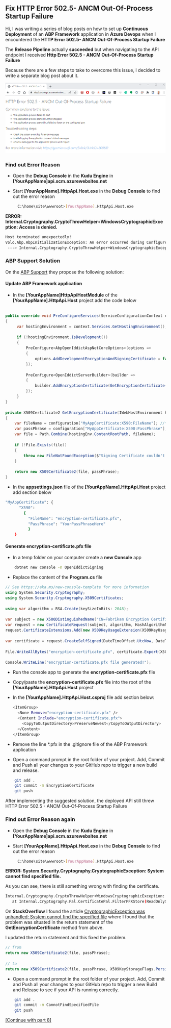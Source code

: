 ## Fix HTTP Error 502.5- ANCM Out-Of-Process Startup Failure

Hi, I was writing a series of blog posts on how to set up **Continuous Deployment** of an **ABP Framework** application in **Azure Devops** when I encountered the **HTTP Error 502.5- ANCM Out-Of-Process Startup Failure** 

The **Release Pipeline** actually **succeeded** but when navigating to the API endpoint I received **Http Error 502.5 - ANCM Out-Of-Process Startup Failure**

Because there are a few steps to take to overcome this issue, I decided to write a separate blog post about it.

![HTTP Error 502.5 - ANCM Out-Of-Process Startup Failure](../images/ancm_out_of_process_startup_failure.png)

### Find out Error Reason

* Open the **Debug Console** in the **Kudu Engine** in **[YourAppName]api.scm.azurewebsites.net**
* Start **[YourAppName].HttpApi.Host.exe** in the **Debug Console** to find out the error reason
  
  ```bash
    C:\home\site\wwwroot>[YourAppName].HttpApi.Host.exe
  ```

**ERROR: Internal.Cryptography.CryptoThrowHelper+WindowsCryptographicException: Access is denied.**

```bash
Host terminated unexpectedly!
Volo.Abp.AbpInitializationException: An error occurred during ConfigureServicesAsync phase of the module Volo.Abp.OpenIddict.AbpOpenIddictAspNetCoreModule, Volo.Abp.OpenIddict.AspNetCore, Version=6.0.0.0, Culture=neutral, PublicKeyToken=null. See the inner exception for details.
 ---> Internal.Cryptography.CryptoThrowHelper+WindowsCryptographicException: Access is denied.
```

### ABP Support Solution

On the [ABP Support](https://support.abp.io/QA/Questions/3664/Azure-5003-error-Access-Denied) they propose the following solution:

#### Update ABP Framework application

* In the **[YourAppName]HttpApiHostModule** of the **[YourAppName].HttpApi.Host** project add the code below

```csharp

public override void PreConfigureServices(ServiceConfigurationContext context)
{
     var hostingEnvironment = context.Services.GetHostingEnvironment();

     if (!hostingEnvironment.IsDevelopment())
     {
         PreConfigure<AbpOpenIddictAspNetCoreOptions>(options =>
         {
             options.AddDevelopmentEncryptionAndSigningCertificate = false;
         });

         PreConfigure<OpenIddictServerBuilder>(builder =>
         {
             builder.AddEncryptionCertificate(GetEncryptionCertificate(hostingEnvironment, context.Services.GetConfiguration()));
         });
     }
}

private X509Certificate2 GetEncryptionCertificate(IWebHostEnvironment hostingEnv, IConfiguration configuration)
{
    var fileName = configuration["MyAppCertificate:X590:FileName"]; //*.pfx 
    var passPhrase = configuration["MyAppCertificate:X590:PassPhrase"]; // pass phrase (XXXXXXXX-XXXX-XXXX-XXXX-XXXXXXXXXXXX)
    var file = Path.Combine(hostingEnv.ContentRootPath, fileName);

    if (!File.Exists(file))
    {
        throw new FileNotFoundException($"Signing Certificate couldn't found: {file}");
    }

    return new X509Certificate2(file, passPhrase);
}

```

* In the **appsettings.json** file of the **[YourAppName].HttpApi.Host** project add section below

```bash
"MyAppCertificate": { 
      "X590": 
        { 
          "FileName": "encryption-certificate.pfx", 
          "PassPhrase": "YourPassPhraseHere" 
          }  
    }
```

#### Generate encryption-certificate.pfx file

* In a temp folder on your computer create a **new Console** app

```bash  
    dotnet new console -n OpenIddictSigning
```  

* Replace the content of the **Program.cs** file

```csharp
// See https://aka.ms/new-console-template for more information
using System.Security.Cryptography;
using System.Security.Cryptography.X509Certificates;

using var algorithm = RSA.Create(keySizeInBits: 2048);

var subject = new X500DistinguishedName("CN=Fabrikam Encryption Certificate");
var request = new CertificateRequest(subject, algorithm, HashAlgorithmName.SHA256, RSASignaturePadding.Pkcs1);
request.CertificateExtensions.Add(new X509KeyUsageExtension(X509KeyUsageFlags.KeyEncipherment, critical: true));

var certificate = request.CreateSelfSigned(DateTimeOffset.UtcNow, DateTimeOffset.UtcNow.AddYears(2));

File.WriteAllBytes("encryption-certificate.pfx", certificate.Export(X509ContentType.Pfx, "YourPassPhraseHere"));

Console.WriteLine("encryption-certificate.pfx file generated!");

```

* Run the console app to generate the **encryption-certificate.pfx** file

* Copy/paste the **encryption-certificate.pfx** file into the root of the **[YourAppName].HttpApi.Host** project

* In the **[YourAppName].HttpApi.Host.csproj** file add section below:

  ```bash
  <ItemGroup>
    <None Remove="encryption-certificate.pfx" />
    <Content Include="encryption-certificate.pfx">
      <CopyToOutputDirectory>PreserveNewest</CopyToOutputDirectory>
    </Content>
  </ItemGroup>
  ```

* Remove the line *.pfx in the .gitignore file of the ABP Framework application

* Open a command prompt in the root folder of your project. Add, Commit and Push all your changes to your GitHub repo to trigger a new build and release.

```bash
    git add .
    git commit -m EncryptionCertificate
    git push
```

After implementing the suggested solution, the deployed API still threw HTTP Error 502.5 - ANCM Out-Of-Process Startup Failure

### Find out Error Reason again

* Open the **Debug Console** in the **Kudu Engine** in **[YourAppName]api.scm.azurewebsites.net**
* Start **[YourAppName].HttpApi.Host.exe** in the **Debug Console** to find out the error reason
  
  ```bash
    C:\home\site\wwwroot>[YourAppName].HttpApi.Host.exe
  ```

**ERROR: System.Security.Cryptography.CryptographicException: System cannot find specified file.**

As you can see, there is still something wrong with finding the certificate.

```bash
Internal.Cryptography.CryptoThrowHelper+WindowsCryptographicException: The system cannot find the file specified.
   at Internal.Cryptography.Pal.CertificatePal.FilterPFXStore(ReadOnlySpan`1 rawData, SafePasswordHandle password, PfxCertStoreFlags pfxCertStoreFlags
```

On **StackOverflow** I found the article [CryptographicException was unhandled: System cannot find the specified file](https://stackoverflow.com/questions/17840825/cryptographicexception-was-unhandled-system-cannot-find-the-specified-file) where I found that the problem was situated in the return statement of the **GetEncryptionCertificate** method from above.

 I updated the return statement and this fixed the problem.

```csharp
// from
return new X509Certificate2(file, passPhrase);

// to
return new X509Certificate2(file, passPhrase, X509KeyStorageFlags.PersistKeySet | X509KeyStorageFlags.MachineKeySet);

```

* Open a command prompt in the root folder of your project. Add, Commit and Push all your changes to your GitHub repo to trigger a new Build and Release to see if your API is running correctly.

```bash
    git add .
    git commit -m CannotFindSpecifiedFile
    git push
```



[[Continue with part 8]](tutorial/../7.deployment-succeeded-web-app-not-working-fix-the-issues.md)